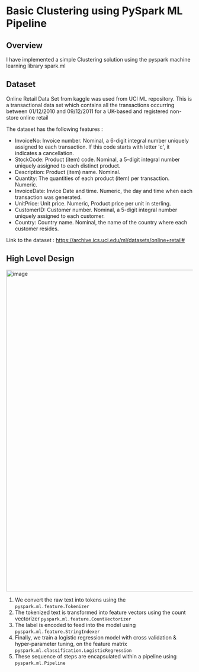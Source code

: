 # Basic Clustering using PySpark ML Pipeline
## Overview
I have implemented a simple Clustering solution using the pyspark machine learning library spark.ml 

## Dataset
Online Retail Data Set from kaggle was used from UCI ML repository. This is a transactional data set which contains all the transactions occurring between 01/12/2010 and 09/12/2011 for a UK-based and registered non-store online retail

The dataset has the following features :

- InvoiceNo: Invoice number. Nominal, a 6-digit integral number uniquely assigned to each transaction. If this code starts with letter 'c', it indicates a cancellation.
- StockCode: Product (item) code. Nominal, a 5-digit integral number uniquely assigned to each distinct product.
- Description: Product (item) name. Nominal.
- Quantity: The quantities of each product (item) per transaction. Numeric.
- InvoiceDate: Invice Date and time. Numeric, the day and time when each transaction was generated.
- UnitPrice: Unit price. Numeric, Product price per unit in sterling.
- CustomerID: Customer number. Nominal, a 5-digit integral number uniquely assigned to each customer.
- Country: Country name. Nominal, the name of the country where each customer resides.

Link to the dataset : https://archive.ics.uci.edu/ml/datasets/online+retail#  


## High Level Design

<img width="869" alt="image" src="https://user-images.githubusercontent.com/89654615/205424415-433c4e8c-abf3-403b-8a09-a02058c067af.png">

1. We convert the raw text into tokens using the <code>pyspark.ml.feature.Tokenizer</code>
2. The tokenized text is transformed into feature vectors using the count vectorizer <code>pyspark.ml.feature.CountVectorizer</code>
3. The label is encoded to feed into the model using <code>pyspark.ml.feature.StringIndexer</code>
4. Finally, we train a logistic regression model with cross validation & hyper-parameter tuning, on the feature matrix <code>pyspark.ml.classification.LogisticRegression</code>
5. These sequence of steps are encapsulated within a pipeline using <code>pyspark.ml.Pipeline</code>
